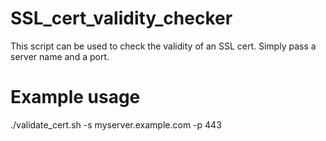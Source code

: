 # SSL_cert_validity_checker
This script can be used to check the validity of an SSL cert. Simply pass a server name and a port. 
# Example usage
./validate_cert.sh -s myserver.example.com -p 443

